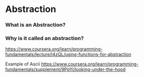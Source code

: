 # Abstraction

### What is an Abstraction?

### Why is it called an abstraction?
https://www.coursera.org/learn/programming-fundamentals/lecture/l4zQL/using-functions-for-abstraction


Example of Ascii
https://www.coursera.org/learn/programming-fundamentals/supplement/9PpYi/looking-under-the-hood